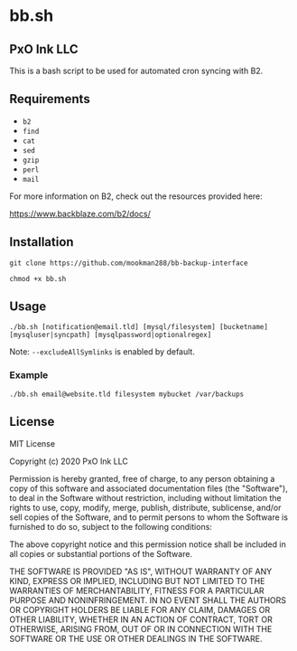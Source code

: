 # bb.sh
## PxO Ink LLC

This is a bash script to be used for automated cron syncing with B2.

## Requirements

* `b2`
* `find`
* `cat`
* `sed`
* `gzip`
* `perl`
* `mail`

For more information on B2, check out the resources provided here:

https://www.backblaze.com/b2/docs/

## Installation

```
git clone https://github.com/mookman288/bb-backup-interface
```

```
chmod +x bb.sh
```

## Usage

```
./bb.sh [notification@email.tld] [mysql/filesystem] [bucketname] [mysqluser|syncpath] [mysqlpassword|optionalregex]
```

Note: `--excludeAllSymlinks` is enabled by default.

### Example

```
./bb.sh email@website.tld filesystem mybucket /var/backups
```

## License

MIT License

Copyright (c) 2020 PxO Ink LLC

Permission is hereby granted, free of charge, to any person obtaining a copy
of this software and associated documentation files (the "Software"), to deal
in the Software without restriction, including without limitation the rights
to use, copy, modify, merge, publish, distribute, sublicense, and/or sell
copies of the Software, and to permit persons to whom the Software is
furnished to do so, subject to the following conditions:

The above copyright notice and this permission notice shall be included in all
copies or substantial portions of the Software.

THE SOFTWARE IS PROVIDED "AS IS", WITHOUT WARRANTY OF ANY KIND, EXPRESS OR
IMPLIED, INCLUDING BUT NOT LIMITED TO THE WARRANTIES OF MERCHANTABILITY,
FITNESS FOR A PARTICULAR PURPOSE AND NONINFRINGEMENT. IN NO EVENT SHALL THE
AUTHORS OR COPYRIGHT HOLDERS BE LIABLE FOR ANY CLAIM, DAMAGES OR OTHER
LIABILITY, WHETHER IN AN ACTION OF CONTRACT, TORT OR OTHERWISE, ARISING FROM,
OUT OF OR IN CONNECTION WITH THE SOFTWARE OR THE USE OR OTHER DEALINGS IN THE
SOFTWARE.
